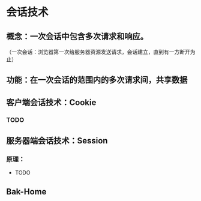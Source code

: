 # 会话技术

## 概念：一次会话中包含多次请求和响应。
（一次会话：浏览器第一次给服务器资源发送请求，会话建立，直到有一方断开为止）

## 功能：在一次会话的范围内的多次请求间，共享数据

## 客户端会话技术：Cookie

### TODO

## 服务器端会话技术：Session

### 原理：

- TODO

## Bak-Home

